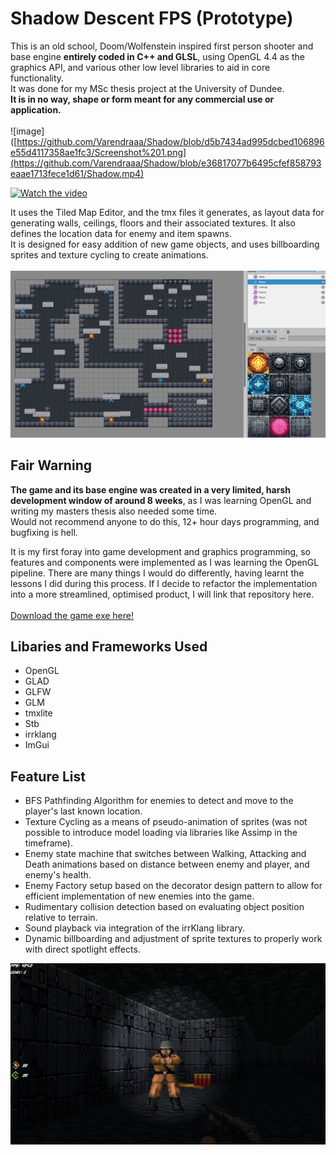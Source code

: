 # Shadow Descent FPS (Prototype)
This is an old school, Doom/Wolfenstein inspired first person shooter and base engine **entirely coded in C++ and GLSL**, using OpenGL 4.4 as the graphics API, and various other low level libraries to aid in core functionality.<br/>
It was done for my MSc thesis project at the University of Dundee.<br/>
**It is in no way, shape or form meant for any commercial use or application.<br/>**  
![image]([https://github.com/Varendraaa/Shadow/blob/d5b7434ad995dcbed106896e55d4117358ae1fc3/Screenshot%201.png](https://github.com/Varendraaa/Shadow/blob/e36817077b6495cfef858793eaae1713fece1d61/Shadow.mp4)

[![Watch the video](https://i.sstatic.net/Vp2cE.png)](https://youtu.be/vt5fpE0bzSY)

It uses the Tiled Map Editor, and the tmx files it generates, as layout data for generating walls, ceilings, floors and their associated textures. It also defines the location data for enemy and item spawns.<br/>
It is designed for easy addition of new game objects, and uses billboarding sprites and texture cycling to create animations. <br/>  
![image](https://github.com/Varendraaa/Shadow/blob/d5b7434ad995dcbed106896e55d4117358ae1fc3/Screenshot%202024-08-07%20030018.png)

## Fair Warning
**The game and its base engine was created in a very limited, harsh development window of around 8 weeks**, as I was learning OpenGL and writing my masters thesis also needed some time. <br/>
Would not recommend anyone to do this, 12+ hour days programming, and bugfixing is hell. <br/>

It is my first foray into game development and graphics programming, so features and components were implemented as I was learning the OpenGL pipeline.
There are many things I would do differently, having learnt the lessons I did during this process. If I decide to refactor the implementation into a more streamlined, optimised product, I will link that repository here. <br/>  
[Download the game exe here!](https://github.com/Varendraaa/Shadow/blob/1b451607d9d1c161cf9a6a6c3657cb0284ea49ad/Game%20Executable.zip)

## Libaries and Frameworks Used
- OpenGL
- GLAD
- GLFW
- GLM
- tmxlite
- Stb
- irrklang
- ImGui
  
## Feature List
- BFS Pathfinding Algorithm for enemies to detect and move to the player's last known location.
- Texture Cycling as a means of pseudo-animation of sprites (was not possible to introduce model loading via libraries like Assimp in the timeframe).
- Enemy state machine that switches between Walking, Attacking and Death animations based on distance between enemy and player, and enemy's health.
- Enemy Factory setup based on the decorator design pattern to allow for efficient implementation of new enemies into the game.
- Rudimentary collision detection based on evaluating object position relative to terrain.
- Sound playback via integration of the irrKlang library. 
- Dynamic billboarding and adjustment of sprite textures to properly work with direct spotlight effects.

![image](https://github.com/Varendraaa/Shadow/blob/d5b7434ad995dcbed106896e55d4117358ae1fc3/Screenshot%202024-08-12%20150849.png)



